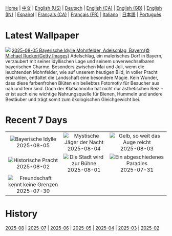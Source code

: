 [Home](../README.md) | [中文](zh-CN.md) | [English (US)](en-US.md) | [Deutsch](de-DE.md) | [English (CA)](en-CA.md) | [English (GB)](en-GB.md) | [English (IN)](en-IN.md) | [Español](es-ES.md) | [Français (CA)](fr-CA.md) | [Français (FR)](fr-FR.md) | [Italiano](it-IT.md) | [日本語](ja-JP.md) | [Português](pt-BR.md)

# Latest Wallpaper
![](https://www.bing.com/th?id=OHR.PoppyfieldAdelschlag_DE-DE8788732067_UHD.jpg)
[2025-08-05 Bayerische Idylle Mohnfelder, Adelschlag, Bayern(© Michael Rucker/Getty Images)](https://www.bing.com/th?id=OHR.PoppyfieldAdelschlag_DE-DE8788732067_UHD.jpg)
Adelschlag, ein malerisches Dorf in Bayern, verzaubert mit seiner idyllischen Lage und seinem unverwechselbaren bayerischen Charme. Besonders zwischen Mai und Juli, wenn die leuchtenden Mohnfelder, wie auf unserem heutigen Bild, in voller Pracht erstrahlen, entfaltet die Landschaft eine besondere Magie. Kein Wunder, dass diese farbenfrohen Blüten ein beliebtes Fotomotiv für Besucher aus nah und fern sind. Doch der Klatschmohn hat nicht nur ästhetischen Reiz – er ist auch eine wichtige Nahrungsquelle für Bienen, Hummeln und andere Bestäuber und trägt somit zum ökologischen Gleichgewicht bei.

# Recent 7 Days
|  |  |  |
|:---:|:---:|:---:|
| ![](https://www.bing.com/th?id=OHR.PoppyfieldAdelschlag_DE-DE8788732067_400x240.jpg "Bayerische Idylle") 2025-08-05 | ![](https://www.bing.com/th?id=OHR.LaplandOwl_DE-DE9006060436_400x240.jpg "Mystische Jäger der Nacht") 2025-08-04 | ![](https://www.bing.com/th?id=OHR.HappySunflower_DE-DE9238055118_400x240.jpg "Gelb, so weit das Auge reicht") 2025-08-03 |
| ![](https://www.bing.com/th?id=OHR.HerrenhaeuserHannover_DE-DE9700830017_400x240.jpg "Historische Pracht") 2025-08-02 | ![](https://www.bing.com/th?id=OHR.EdinburghFringe_DE-DE9968170483_400x240.jpg "Die Stadt wird zur Bühne") 2025-08-01 | ![](https://www.bing.com/th?id=OHR.NaPaliKauai_DE-DE7014828359_400x240.jpg "Ein abgeschiedenes Paradies") 2025-07-31 |
| ![](https://www.bing.com/th?id=OHR.SaypeDubai_DE-DE6760709663_400x240.jpg "Freundschaft kennt keine Grenzen") 2025-07-30 |  |  |

# History
[2025-08](../archives/wallpaper/de-DE/w_2025_08.md) | [2025-07](../archives/wallpaper/de-DE/w_2025_07.md) | [2025-06](../archives/wallpaper/de-DE/w_2025_06.md) | [2025-05](../archives/wallpaper/de-DE/w_2025_05.md) | [2025-04](../archives/wallpaper/de-DE/w_2025_04.md) | [2025-03](../archives/wallpaper/de-DE/w_2025_03.md) | [2025-02](../archives/wallpaper/de-DE/w_2025_02.md)
